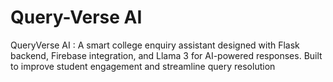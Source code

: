 # Query-Verse AI
QueryVerse AI : A smart college enquiry assistant designed with Flask backend, Firebase integration, and Llama 3 for AI-powered responses. Built to improve student engagement and streamline query resolution
